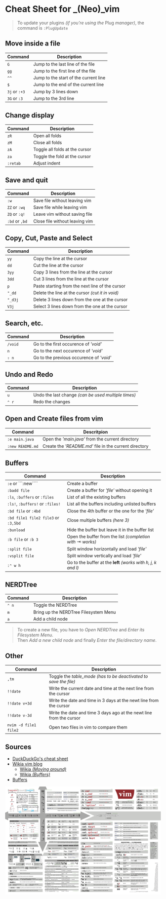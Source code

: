 <!--
Author: Alexandre Ducobu
Date: Ven 12 jan 2018 19:14:14 CET
-->

# Cheat Sheet for _(Neo)_vim

> To update your plugins _(if you're using the_ Plug _manager)_, the command is ```:PlugUpdate```

## Move inside a file

| Command               | Description                           |
|-----------------------|---------------------------------------|
| ```G```               | Jump to the last line of the file     |
| ```gg```              | Jump to the first line of the file    |
| ```^^```              | Jump to the start of the current line |
| ```$```               | Jump to the end of the current line   |
| ```3j``` or ```:+3``` | Jump by 3 lines down                  |
| ```3G``` or ```:3```  | Jump to the 3rd line                  |

## Change display

| Command      | Description                    |
|--------------|--------------------------------|
| ```zR```     | Open all folds                 |
| ```zM```     | Close all folds                |
| ```zA```     | Toggle all folds at the cursor |
| ```za```     | Toggle the fold at the cursor  |
| ```:retab``` | Adjust indent                  |

## Save and quit

| Command                | Description                    |
|------------------------|--------------------------------|
| ```:w```               | Save file without leaving vim  |
| ```ZZ``` or ```:wq```  | Save file while leaving vim    |
| ```ZQ``` or ```:q!```  | Leave vim without saving file  |
| ```:bd``` or ```,bd``` | Close file without leaving vim |

## Copy, Cut, Paste and Select

| Command     | Description                                      |
|-------------|--------------------------------------------------|
| ```yy```    | Copy the line at the cursor                      |
| ```dd```    | Cut the line at the cursor                       |
| ```3yy```   | Copy 3 lines from the line at the cursor         |
| ```3dd```   | Cut 3 lines from the line at the cursor          |
| ````p````   | Paste starting from the next line of the cursor  |
| ```"_dd```  | Delete the line at the cursor _(cut it in void)_ |
| ```"_d3j``` | Delete 3 lines down from the one at the cursor   |
| ```V3j```   | Select 3 lines down from the one at the cursor   |

## Search, etc.

| Command     | Description                              |
|-------------|------------------------------------------|
| ```/void``` | Go to the first occurence of _'void'_    |
| ```n```     | Go to the next occurence of _'void'_     |
| ```⇧ n```   | Go to the previous occurence of _'void'_ |

## Undo and Redo

| Command   | Description                                         |
|-----------|-----------------------------------------------------|
| ```u```   | Undo the last change _(can be used multiple times)_ |
| ```⌃ r``` | Redo the changes                                    |

## Open and Create files from vim

| Command              | Descritpion                                            |
|----------------------|--------------------------------------------------------|
| ```:e main.java```   | Open the _'main.java'_ from the current directory      |
| ```:new README.md``` | Create the _'README.md'_ file in the current directory |

## Buffers

| Command                                      | Description                                                   |
|----------------------------------------------|---------------------------------------------------------------|
| ```:e``` or ```:new````                      | Create a buffer                                               |
| ```:badd file```                             | Create a buffer for _'file'_ without opening it               |
| ```:ls```, ```:buffers``` or ```:files```    | List of all the existing buffers                              |
| ```:ls!```, ```:buffers!``` or ```:files!``` | List all the buffers including unlisted buffers               |
| ```:bd file``` or ```:4bd```                 | Close the 4th buffer or the one for the _'file'_              |
| ```:bd file1 file2 file3``` or ```:3,5bd```  | Close multiple buffers _(here 3)_                             |
| ```:bunload```                               | Hide the buffer but leave it in the buffer list               |
| ```:b file``` or ```:b 3```                  | Open the buffer from the list _(completion with_ ⇥ _works)_   |
| ```:split file```                            | Split window horizontally and load _'file'_                   |
| ```:vsplit file```                           | Split window vertically and load _'file'_                     |
| ```:⌃ w h```                                 | Go to the buffer at the **left** _(works with h, j, k and l)_ |

## NERDTree

| Command   | Description                           |
|-----------|---------------------------------------|
| ```⌃ n``` | Toggle the NERDTree                   |
| ```m```   | Bring up the NERDTree Filesystem Menu |
| ```a```   | Add a child node                      |

> To create a new file, you have to _Open NERDTree_ and _Enter its Filesystem Menu_.  
> Then _Add a new child node_ and finally _Enter the file/directory name_.

## Other

| Command                   | Description                                                         |
|---------------------------|---------------------------------------------------------------------|
| ```,tm```                 | Toggle the _table_mode_ _(has to be deactivated to save the file)_  |
| ```!!date```              | Write the current date and time at the next line from the cursor    |
| ```!!date v+3d```         | Write the date and time in 3 days at the newt line from the cursor  |
| ```!!date v-3d```         | Write the date and time 3 days ago at the newt line from the cursor |
| ```nvim -d file1 file2``` | Open two files in vim to compare them                               |

## Sources
- [DuckDuckGo's cheat sheet](https://duckduckgo.com/?q=vim+cheat+sheet&t=osx&iax=cheatsheet&ia=cheatsheet#)
- [Wikia vim blog](http://vim.wikia.com)
    - [Wikia _(Moving around)_](http://vim.wikia.com/wiki/Moving_around)
    - [Wikia _(Buffers)_](http://vim.wikia.com/wiki/Vim_buffer_FAQ)
- [Buffers](https://www.cs.oberlin.edu/~kuperman/help/vim/windows.html)

![CheatSheet](Vim.png "Cheat Sheet")
